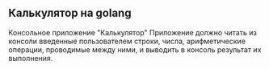 ## Калькулятор на golang
Консольное приложение "Калькулятор"
Приложение должно читать из консоли введенные пользователем строки, числа, арифметические операции, проводимые между ними, 
и выводить в консоль результат их выполнения.